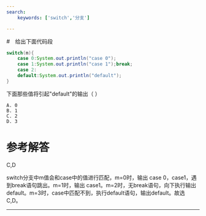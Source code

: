 ```yaml
---
search:
    keywords: ['switch','分支']

---
```



#　给出下面代码段
```java
switch(m){
    case 0:System.out.println("case 0");
    case 1:System.out.println("case 1");break;
    case 2:
    default:System.out.println("default");
}
```
下面那些值将引起"default"的输出（ ）



```
A. 0    
B. 1     
C. 2    
D. 3
```




# 参考解答

C,D

switch分支中m值会和case中的值进行匹配，m=0时，输出 case 0，case1，遇到break语句跳出。m=1时，输出 case1。m=2时，无break语句，向下执行输出default。m=3时，case中匹配不到，执行default语句，输出default。故选C,D。

---